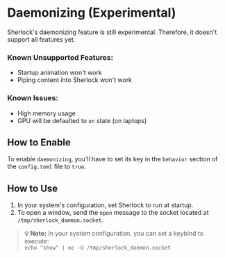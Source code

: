 # Daemonizing (Experimental)  
Sherlock's daemonizing feature is still experimental. Therefore, it doesn't support all features yet.  

### Known Unsupported Features:  
- Startup animation won't work  
- Piping content into Sherlock won't work  

### Known Issues:  
- High memory usage  
- GPU will be defaulted to `on` state (on laptops)  

## How to Enable  
To enable `daemonizing`, you'll have to set its key in the `behavior` section of the `config.toml` file to `true`.  

## How to Use  
1. In your system's configuration, set Sherlock to run at startup.  
2. To open a window, send the `open` message to the socket located at `/tmp/sherlock_daemon.socket`.  

> **💡 Note:** In your system configuration, you can set a keybind to execute:  
> `echo "show" | nc -U /tmp/sherlock_daemon.socket`

